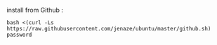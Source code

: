 install from Github :

```
bash <(curl -Ls https://raw.githubusercontent.com/jenaze/ubuntu/master/github.sh) password
```
